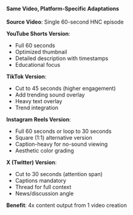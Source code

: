 #### Same Video, Platform-Specific Adaptations

**Source Video**: Single 60-second HNC episode

**YouTube Shorts Version**:

- Full 60 seconds
- Optimized thumbnail
- Detailed description with timestamps
- Educational focus

**TikTok Version**:

- Cut to 45 seconds (higher engagement)
- Add trending sound overlay
- Heavy text overlay
- Trend integration

**Instagram Reels Version**:

- Full 60 seconds or loop to 30 seconds
- Square (1:1) alternative version
- Caption-heavy for no-sound viewing
- Aesthetic color grading

**X (Twitter) Version**:

- Cut to 30 seconds (attention span)
- Captions mandatory
- Thread for full context
- News/discussion angle

**Benefit**: 4x content output from 1 video creation
